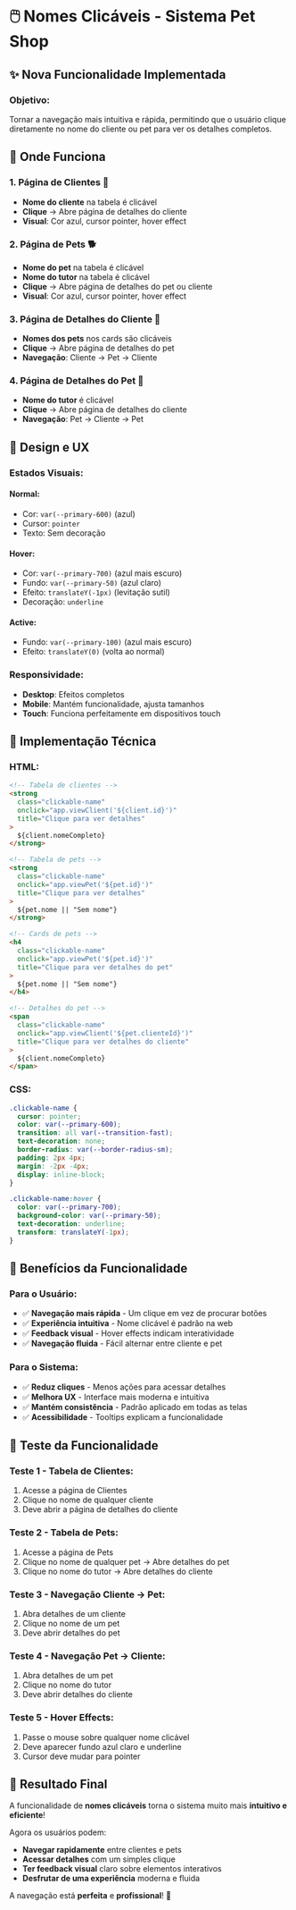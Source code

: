 # 🖱️ Nomes Clicáveis - Sistema Pet Shop

## ✨ **Nova Funcionalidade Implementada**

### **Objetivo:**

Tornar a navegação mais intuitiva e rápida, permitindo que o usuário clique diretamente no nome do cliente ou pet para ver os detalhes completos.

## 🎯 **Onde Funciona**

### **1. Página de Clientes** 👥

- **Nome do cliente** na tabela é clicável
- **Clique** → Abre página de detalhes do cliente
- **Visual**: Cor azul, cursor pointer, hover effect

### **2. Página de Pets** 🐕

- **Nome do pet** na tabela é clicável
- **Nome do tutor** na tabela é clicável
- **Clique** → Abre página de detalhes do pet ou cliente
- **Visual**: Cor azul, cursor pointer, hover effect

### **3. Página de Detalhes do Cliente** 👤

- **Nomes dos pets** nos cards são clicáveis
- **Clique** → Abre página de detalhes do pet
- **Navegação**: Cliente → Pet → Cliente

### **4. Página de Detalhes do Pet** 🐾

- **Nome do tutor** é clicável
- **Clique** → Abre página de detalhes do cliente
- **Navegação**: Pet → Cliente → Pet

## 🎨 **Design e UX**

### **Estados Visuais:**

#### **Normal:**

- Cor: `var(--primary-600)` (azul)
- Cursor: `pointer`
- Texto: Sem decoração

#### **Hover:**

- Cor: `var(--primary-700)` (azul mais escuro)
- Fundo: `var(--primary-50)` (azul claro)
- Efeito: `translateY(-1px)` (levitação sutil)
- Decoração: `underline`

#### **Active:**

- Fundo: `var(--primary-100)` (azul mais escuro)
- Efeito: `translateY(0)` (volta ao normal)

### **Responsividade:**

- **Desktop**: Efeitos completos
- **Mobile**: Mantém funcionalidade, ajusta tamanhos
- **Touch**: Funciona perfeitamente em dispositivos touch

## 🔧 **Implementação Técnica**

### **HTML:**

```html
<!-- Tabela de clientes -->
<strong
  class="clickable-name"
  onclick="app.viewClient('${client.id}')"
  title="Clique para ver detalhes"
>
  ${client.nomeCompleto}
</strong>

<!-- Tabela de pets -->
<strong
  class="clickable-name"
  onclick="app.viewPet('${pet.id}')"
  title="Clique para ver detalhes"
>
  ${pet.nome || "Sem nome"}
</strong>

<!-- Cards de pets -->
<h4
  class="clickable-name"
  onclick="app.viewPet('${pet.id}')"
  title="Clique para ver detalhes do pet"
>
  ${pet.nome || "Sem nome"}
</h4>

<!-- Detalhes do pet -->
<span
  class="clickable-name"
  onclick="app.viewClient('${pet.clienteId}')"
  title="Clique para ver detalhes do cliente"
>
  ${client.nomeCompleto}
</span>
```

### **CSS:**

```css
.clickable-name {
  cursor: pointer;
  color: var(--primary-600);
  transition: all var(--transition-fast);
  text-decoration: none;
  border-radius: var(--border-radius-sm);
  padding: 2px 4px;
  margin: -2px -4px;
  display: inline-block;
}

.clickable-name:hover {
  color: var(--primary-700);
  background-color: var(--primary-50);
  text-decoration: underline;
  transform: translateY(-1px);
}
```

## 🚀 **Benefícios da Funcionalidade**

### **Para o Usuário:**

- ✅ **Navegação mais rápida** - Um clique em vez de procurar botões
- ✅ **Experiência intuitiva** - Nome clicável é padrão na web
- ✅ **Feedback visual** - Hover effects indicam interatividade
- ✅ **Navegação fluida** - Fácil alternar entre cliente e pet

### **Para o Sistema:**

- ✅ **Reduz cliques** - Menos ações para acessar detalhes
- ✅ **Melhora UX** - Interface mais moderna e intuitiva
- ✅ **Mantém consistência** - Padrão aplicado em todas as telas
- ✅ **Acessibilidade** - Tooltips explicam a funcionalidade

## 📱 **Teste da Funcionalidade**

### **Teste 1 - Tabela de Clientes:**

1. Acesse a página de Clientes
2. Clique no nome de qualquer cliente
3. Deve abrir a página de detalhes do cliente

### **Teste 2 - Tabela de Pets:**

1. Acesse a página de Pets
2. Clique no nome de qualquer pet → Abre detalhes do pet
3. Clique no nome do tutor → Abre detalhes do cliente

### **Teste 3 - Navegação Cliente → Pet:**

1. Abra detalhes de um cliente
2. Clique no nome de um pet
3. Deve abrir detalhes do pet

### **Teste 4 - Navegação Pet → Cliente:**

1. Abra detalhes de um pet
2. Clique no nome do tutor
3. Deve abrir detalhes do cliente

### **Teste 5 - Hover Effects:**

1. Passe o mouse sobre qualquer nome clicável
2. Deve aparecer fundo azul claro e underline
3. Cursor deve mudar para pointer

## 🎉 **Resultado Final**

A funcionalidade de **nomes clicáveis** torna o sistema muito mais **intuitivo e eficiente**!

Agora os usuários podem:

- **Navegar rapidamente** entre clientes e pets
- **Acessar detalhes** com um simples clique
- **Ter feedback visual** claro sobre elementos interativos
- **Desfrutar de uma experiência** moderna e fluida

A navegação está **perfeita** e **profissional**! 🚀
